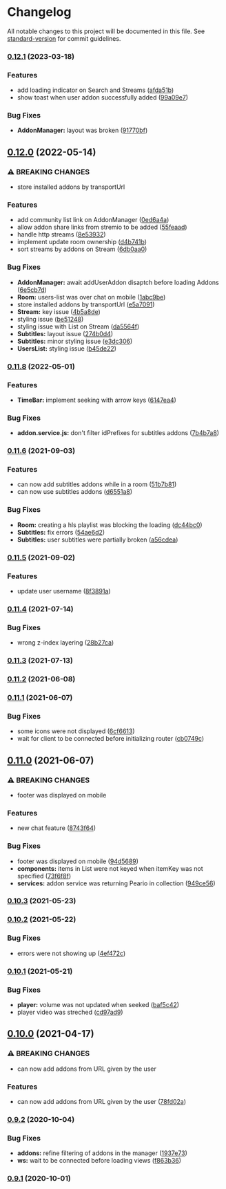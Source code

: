 # Changelog

All notable changes to this project will be documented in this file. See [standard-version](https://github.com/conventional-changelog/standard-version) for commit guidelines.

### [0.12.1](https://github.com/tymmesyde/peario-client/compare/v0.12.0...v0.12.1) (2023-03-18)


### Features

* add loading indicator on Search and Streams ([afda51b](https://github.com/tymmesyde/peario-client/commit/afda51bd6c349a0af5dc936f6ec2b2ee8c4ffa83))
* show toast when user addon successfully added ([99a09e7](https://github.com/tymmesyde/peario-client/commit/99a09e7cfbc48fd8a4989c28986cb84d8ada4fab))


### Bug Fixes

* **AddonManager:** layout was broken ([91770bf](https://github.com/tymmesyde/peario-client/commit/91770bfa392fb37c98beb8a5ceef44fdb419dc8f))

## [0.12.0](https://github.com/tymmesyde/peario-client/compare/v0.11.8...v0.12.0) (2022-05-14)


### ⚠ BREAKING CHANGES

* store installed addons by transportUrl

### Features

* add community list link on AddonManager ([0ed6a4a](https://github.com/tymmesyde/peario-client/commit/0ed6a4a2bf0fd0258b49b1e9f24161cb04c555c2))
* allow addon share links from stremio to be added ([55feaad](https://github.com/tymmesyde/peario-client/commit/55feaadffce0b3663a4dc539b97081c9f4aca6d9))
* handle http streams ([8e53932](https://github.com/tymmesyde/peario-client/commit/8e539323bd36a72b4da3cc56f07a35b18d2c2b60))
* implement update room ownership ([d4b741b](https://github.com/tymmesyde/peario-client/commit/d4b741b06bcd84089c14ba245209c50a1267fe71))
* sort streams by addons on Stream ([6db0aa0](https://github.com/tymmesyde/peario-client/commit/6db0aa05f508f1ec938071c54a80efa8c378bbfd))


### Bug Fixes

* **AddonManager:** await addUserAddon disaptch before loading Addons ([6e5cb7d](https://github.com/tymmesyde/peario-client/commit/6e5cb7dde4a768cc7e0176ed7e2c59e196e360e3))
* **Room:** users-list was over chat on mobile ([1abc9be](https://github.com/tymmesyde/peario-client/commit/1abc9be5cd7fae73f570ad74ec5adb6c1f2dae28))
* store installed addons by transportUrl ([e5a7091](https://github.com/tymmesyde/peario-client/commit/e5a7091ddbca581a911ce8d195a613b630e548e6))
* **Stream:** key issue ([4b5a8de](https://github.com/tymmesyde/peario-client/commit/4b5a8def9f91e2558b776d38305ef6474840bc0a))
* styling issue ([be51248](https://github.com/tymmesyde/peario-client/commit/be512483a549966d3f093c016d4dd70cffc63dc1))
* styling issue with List on Stream ([da5564f](https://github.com/tymmesyde/peario-client/commit/da5564f5ef80fbe47614c8794dd2652cb242c0e0))
* **Subtitles:** layout issue ([274b0d4](https://github.com/tymmesyde/peario-client/commit/274b0d45de327ac82ed47873f90e38c9c682083b))
* **Subtitles:** minor styling issue ([e3dc306](https://github.com/tymmesyde/peario-client/commit/e3dc30656c00ad4e1b21c73e68b5710ad2d649f7))
* **UsersList:** styling issue ([b45de22](https://github.com/tymmesyde/peario-client/commit/b45de225f5a14508be23b5ebc4b1368ea3f80e7d))

### [0.11.8](https://github.com/tymmesyde/peario-client/compare/v0.10.7...v0.11.8) (2022-05-01)


### Features

* **TimeBar:** implement seeking with arrow keys ([6147ea4](https://github.com/tymmesyde/peario-client/commit/6147ea480bd817241d7b9472845f206510412117))


### Bug Fixes

* **addon.service.js:** don't filter idPrefixes for subtitles addons ([7b4b7a8](https://github.com/tymmesyde/peario-client/commit/7b4b7a8f917aab377fbb888fb6471df47dfe4927))

### [0.11.6](https://github.com/tymmesyde/peario-client/compare/v0.11.5...v0.11.6) (2021-09-03)


### Features

* can now add subtitles addons while in a room ([51b7b81](https://github.com/tymmesyde/peario-client/commit/51b7b811e43eaebb29ef638e50d44a5421c6f7ac))
* can now use subtitles addons ([d6551a8](https://github.com/tymmesyde/peario-client/commit/d6551a8833736e972e1e7513d847a1e8b1d50056))


### Bug Fixes

* **Room:** creating a hls playlist was blocking the loading ([dc44bc0](https://github.com/tymmesyde/peario-client/commit/dc44bc0dee7d2a85198ce28247b0646c430175b5))
* **Subtitles:** fix errors ([54ae6d2](https://github.com/tymmesyde/peario-client/commit/54ae6d23662566b2286e1d625592c31cb1642521))
* **Subtitles:** user subtitles were partially broken ([a56cdea](https://github.com/tymmesyde/peario-client/commit/a56cdeaa0c432d7cff1a87ff20570e6f01ec1840))

### [0.11.5](https://github.com/tymmesyde/peario-client/compare/v0.11.4...v0.11.5) (2021-09-02)


### Features

* update user username ([8f3891a](https://github.com/tymmesyde/peario-client/commit/8f3891a996b704189d78dfc45a524151be044d7a))

### [0.11.4](https://github.com/tymmesyde/peario-client/compare/v0.11.3...v0.11.4) (2021-07-14)


### Bug Fixes

* wrong z-index layering ([28b27ca](https://github.com/tymmesyde/peario-client/commit/28b27cab84a72b9a8dab51eb8fd9eac727be1c6e))

### [0.11.3](https://github.com/tymmesyde/peario-client/compare/v0.11.2...v0.11.3) (2021-07-13)

### [0.11.2](https://github.com/tymmesyde/peario-client/compare/v0.11.1...v0.11.2) (2021-06-08)

### [0.11.1](https://github.com/tymmesyde/peario-client/compare/v0.11.0...v0.11.1) (2021-06-07)


### Bug Fixes

* some icons were not displayed ([6cf6613](https://github.com/tymmesyde/peario-client/commit/6cf66135a59f311ac6c8ca59755e2b57d953ccb5))
* wait for client to be connected before initializing router ([cb0749c](https://github.com/tymmesyde/peario-client/commit/cb0749c1b7a2de4564b1978db5887e3e5ddbcf0e))

## [0.11.0](https://github.com/tymmesyde/peario-client/compare/v0.10.3...v0.11.0) (2021-06-07)


### ⚠ BREAKING CHANGES

* footer was displayed on mobile

### Features

* new chat feature ([8743f64](https://github.com/tymmesyde/peario-client/commit/8743f641f75ae5a9f38d1d581da1746b859ceaa0))


### Bug Fixes

* footer was displayed on mobile ([94d5689](https://github.com/tymmesyde/peario-client/commit/94d568996ccd7abdbc510aa6cc600eac6ec6fd4f))
* **components:** items in List were not keyed when itemKey was not specified ([73f6f8f](https://github.com/tymmesyde/peario-client/commit/73f6f8f61ed1d97c208f9e98e194b4d4e02a3f6b))
* **services:** addon service was returning Peario in collection ([949ce56](https://github.com/tymmesyde/peario-client/commit/949ce5664b93e7447c9fe56c392a3b04443d62ab))

### [0.10.3](https://github.com/tymmesyde/peario-client/compare/v0.10.2...v0.10.3) (2021-05-23)

### [0.10.2](https://github.com/tymmesyde/peario-client/compare/v0.10.1...v0.10.2) (2021-05-22)


### Bug Fixes

* errors were not showing up ([4ef472c](https://github.com/tymmesyde/peario-client/commit/4ef472c961b2afbb0b9137b6e94dba18d40e8b4f))

### [0.10.1](https://github.com/tymmesyde/peario-client/compare/v0.10.0...v0.10.1) (2021-05-21)


### Bug Fixes

* **player:** volume was not updated when seeked ([baf5c42](https://github.com/tymmesyde/peario-client/commit/baf5c4254051e02a0fc92d325ebb8fc56919c5b7))
* player video was streched ([cd97ad9](https://github.com/tymmesyde/peario-client/commit/cd97ad96e396d21b023b1d239483db1fb515071c))

## [0.10.0](https://github.com/tymmesyde/peario-client/compare/v0.9.2...v0.10.0) (2021-04-17)


### ⚠ BREAKING CHANGES

* can now add addons from URL given by the user

### Features

* can now add addons from URL given by the user ([78fd02a](https://github.com/tymmesyde/peario-client/commit/78fd02af04a0b6a48c6bf502bf7b5b2f687fa8a0))

### [0.9.2](https://github.com/tymmesyde/peario-client/compare/v0.9.1...v0.9.2) (2020-10-04)


### Bug Fixes

* **addons:** refine filtering of addons in the manager ([1937e73](https://github.com/tymmesyde/peario-client/commit/1937e736a63fded18ac2d538aa8e8ef1114960e2))
* **ws:** wait to be connected before loading views ([f863b36](https://github.com/tymmesyde/peario-client/commit/f863b364ca29fde9dd1cad699a8a22c70f552280))

### [0.9.1](https://github.com/tymmesyde/peario-client/compare/v0.9.0...v0.9.1) (2020-10-01)
